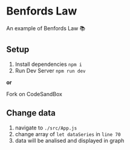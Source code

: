 # Benfords Law

An example of Benfords Law 📚

## Setup

1. Install dependencies `npm i`
2. Run Dev Server `npm run dev`

**or**

Fork on CodeSandBox

## Change data

1. navigate to `./src/App.js`
2. change array of `let dataSeries` in `line 70`
3. data will be analised and displayed in graph
